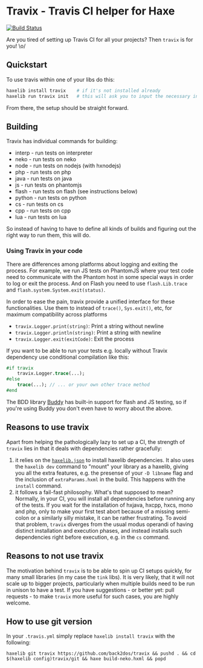 # Travix - Travis CI helper for Haxe
[![Build Status](https://travis-ci.org/back2dos/travix.svg?branch=master)](https://travis-ci.org/back2dos/travix)

Are you tired of setting up Travis CI for all your projects? Then `travix` is for you! \o/

## Quickstart

To use travis within one of your libs do this:

```bash
haxelib install travix    # if it's not installed already
haxelib run travix init   # this will ask you to input the necessary information
```

From there, the setup should be straight forward.

## Building

Travix has individual commands for building:

- interp - run tests on interpreter
- neko - run tests on neko
- node - run tests on nodejs (with hxnodejs)
- php - run tests on php
- java - run tests on java
- js - run tests on phantomjs
- flash - run tests on flash (see instructions below)
- python - run tests on python
- cs - run tests on cs
- cpp - run tests on cpp
- lua - run tests on lua

So instead of having to have to define all kinds of builds and figuring out the right way to run them, this will do.

### Using Travix in your code

There are differences among platforms about logging and exiting the process.
For example, we run JS tests on PhantomJS where your test code need to communicate
with the Phantom host in some special ways in order to log or exit the process.
And on Flash you need to use `flash.Lib.trace` and `flash.system.System.exit(status)`.

In order to ease the pain, travix provide a unified interface for these functionalities.
Use them to instead of `trace()`, `Sys.exit()`, etc, for maximum compatibility across platforms

- `travix.Logger.print(string)`: Print a string without newline
- `travix.Logger.println(string)`: Print a string with newline
- `travix.Logger.exit(exitCode)`: Exit the process

If you want to be able to run your tests e.g. locally without Travix dependency use conditional compilation like this:
```haxe
#if travix
    travix.Logger.trace(...);
#else
    trace(...); // ... or your own other trace method
#end
```

The BDD library [Buddy](https://github.com/ciscoheat/buddy) has built-in support for flash and JS testing, so if you're using Buddy you don't even have to worry about the above.

## Reasons to use travix

Apart from helping the pathologically lazy to set up a CI, the strength of `travix` lies in that it deals with dependencies rather gracefully:
  
1. it relies on the [`haxelib.json`](http://lib.haxe.org/documentation/creating-a-haxelib-package/) to install haxelib dependencies. It also uses the `haxelib dev` command to "mount" your library as a haxelib, giving you all the extra features, e.g. the presense of your `-D libname` flag and the inclusion of `extraParams.hxml` in the build. This happens with the `install` command.
2. it follows a fail-fast philosophy. What's that supposed to mean? Normally, in your CI, you will install all dependencies before running any of the tests. If you wait for the installation of hxjava, hxcpp, hxcs, mono and php, only to make your first test abort because of a missing semi-colon or a similarly silly mistake, it can be rather frustrating. To avoid that problem, `travix` diverges from the usual modus operandi of having distinct installation and execution phases, and instead installs such dependencies right before execution, e.g. in the `cs` command.

## Reasons to not use travix

The motivation behind `travix` is to be able to spin up CI setups quickly, for many small libraries (in my case the `tink` libs). It is very likely, that it will not scale up to bigger projects, particularly when multiple builds need to be run in unison to have a test. If you have suggestions - or better yet: pull requests - to make `travix` more useful for such cases, you are highly welcome.

## How to use git version

In your `.travis.yml` simply replace `haxelib install travix` with the following:

```
haxelib git travix https://github.com/back2dos/travix && pushd . && cd $(haxelib config)travix/git && haxe build-neko.hxml && popd
```
